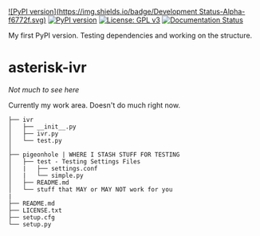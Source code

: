 [![PyPI version](https://img.shields.io/badge/Development Status-Alpha-f6772f.svg)](https://www.invite-comm.jp)  [![PyPI version](https://badge.fury.io/py/ivr.svg)](https://badge.fury.io/py/ivr)  [![License: GPL v3](https://img.shields.io/badge/License-GPL%20v3-blue.svg)](http://www.gnu.org/licenses/gpl-3.0)  [![Documentation Status](https://readthedocs.org/projects/asterisk-ivr/badge/?version=latest)](http://asterisk-ivr.readthedocs.io/en/latest/?badge=latest)


My first PyPI version.  Testing dependencies and working on the structure.

# asterisk-ivr

_Not much to see here_

Currently my work area.  Doesn't do much right now.

```
├── ivr
│   ├── __init__.py			
│   ├── ivr.py
│   └── test.py
│
├── pigeonhole | WHERE I STASH STUFF FOR TESTING
│   ├── test - Testing Settings Files
│   |   ├── settings.conf
│   |   └── simple.py
│   ├── README.md
│   └── stuff that MAY or MAY NOT work for you
|
├── README.md
├── LICENSE.txt
├── setup.cfg
└── setup.py
```
